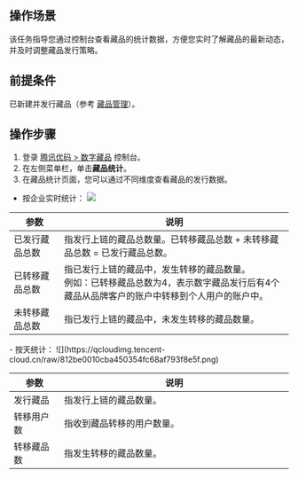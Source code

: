 

## 操作场景
该任务指导您通过控制台查看藏品的统计数据，方便您实时了解藏品的最新动态，并及时调整藏品发行策略。

## 前提条件
已新建并发行藏品（参考 [藏品管理](https://cloud.tencent.com/document/product/1536/75181)）。

## 操作步骤
1. 登录 [腾讯优码 > 数字藏品](https://admin.uma.qq.com/nft/management/list) 控制台。
2. 在左侧菜单栏，单击**藏品统计**。
3. 在藏品统计页面，您可以通过不同维度查看藏品的发行数据。
 - 按企业实时统计：
 ![](https://qcloudimg.tencent-cloud.cn/raw/21d28868d8a1b18d1123c709291bcd74.png)
 <style>
table th:nth-of-type(1) {
width: 18%;        
}
</style>
<table>
<thead>
<tr>
<th>参数</th>
<th>说明</th>
</tr>
</thead>
<tbody><tr>
<td>已发行藏品总数</td>
<td>指发行上链的藏品总数量。已转移藏品总数 + 未转移藏品总数 = 已发行藏品总数。 </td>
</tr>
<tr>
<td>已转移藏品总数</td>
<td>指已发行上链的藏品中，发生转移的藏品数量。<br>例如：已转移藏品总数为4，表示数字藏品发行后有4个藏品从品牌客户的账户中转移到个人用户的账户中。</td>
</tr>
<tr>
<td>未转移藏品总数</td>
<td>指已发行上链的藏品中，未发生转移的藏品数量。</td>
</tr>
</tbody></table>
 - 按天统计：
 ![](https://qcloudimg.tencent-cloud.cn/raw/812be0010cba450354fc68af793f8e5f.png)
 <table>
<thead>
<tr>
<th>参数</th>
<th>说明</th>
</tr>
</thead>
<tbody><tr>
<td>发行藏品</td>
<td> 指发行上链的藏品数量。</td>
</tr>
<tr>
<td>转移用户数</td>
<td>指收到藏品转移的用户数量。</td>
</tr>
<tr>
<td>转移藏品数</td>
<td>指发生转移的藏品数量。</td>
</tr>
</tbody></table>
 
